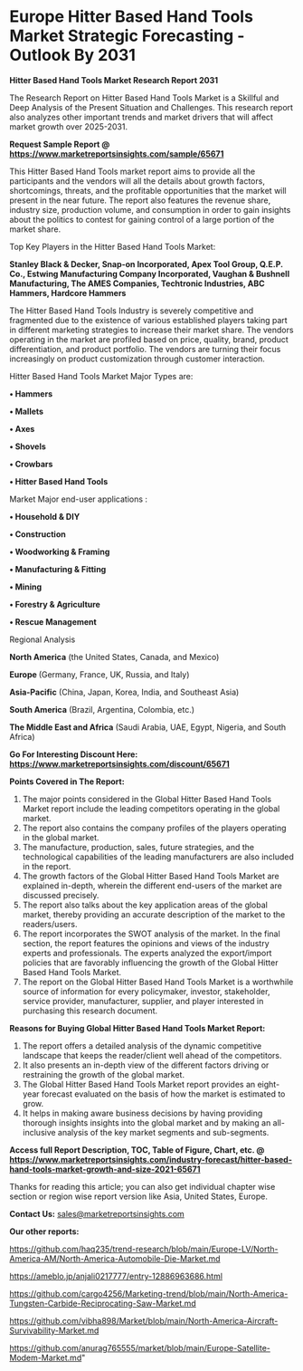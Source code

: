 # Europe Hitter Based Hand Tools Market Strategic Forecasting - Outlook By 2031

<strong>Hitter Based Hand Tools Market Research Report 2031</strong>

The Research Report on Hitter Based Hand Tools Market is a Skillful and Deep Analysis of the Present Situation and Challenges. This research report also analyzes other important trends and market drivers that will affect market growth over 2025-2031.

<strong>Request Sample Report @ <a href=https://www.marketreportsinsights.com/sample/65671>https://www.marketreportsinsights.com/sample/65671</a></strong>

This Hitter Based Hand Tools market report aims to provide all the participants and the vendors will all the details about growth factors, shortcomings, threats, and the profitable opportunities that the market will present in the near future. The report also features the revenue share, industry size, production volume, and consumption in order to gain insights about the politics to contest for gaining control of a large portion of the market share.

Top Key Players in the Hitter Based Hand Tools Market:

<strong>Stanley Black & Decker, Snap-on Incorporated, Apex Tool Group, Q.E.P. Co., Estwing Manufacturing Company Incorporated, Vaughan & Bushnell Manufacturing, The AMES Companies, Techtronic Industries, ABC Hammers, Hardcore Hammers</strong>

The Hitter Based Hand Tools Industry is severely competitive and fragmented due to the existence of various established players taking part in different marketing strategies to increase their market share. The vendors operating in the market are profiled based on price, quality, brand, product differentiation, and product portfolio. The vendors are turning their focus increasingly on product customization through customer interaction.

Hitter Based Hand Tools Market Major Types are:

<strong>• Hammers

• Mallets

• Axes

• Shovels

• Crowbars

• Hitter Based Hand Tools</strong>

Market Major end-user applications :

<strong>• Household & DIY

• Construction

• Woodworking & Framing

• Manufacturing & Fitting

• Mining

• Forestry & Agriculture

• Rescue Management</strong>

Regional Analysis

</u><strong><b>North America</b></strong> (the United States, Canada, and Mexico)

<strong><b>Europe </b></strong>(Germany, France, UK, Russia, and Italy)

<strong><b>Asia-Pacific</b></strong> (China, Japan, Korea, India, and Southeast Asia)

<strong><b>South America</b></strong> (Brazil, Argentina, Colombia, etc.)

<strong><b>The Middle East and Africa</b></strong> (Saudi Arabia, UAE, Egypt, Nigeria, and South Africa)

<strong>Go For Interesting Discount Here: <a href=https://www.marketreportsinsights.com/discount/65671>https://www.marketreportsinsights.com/discount/65671</a></strong>

<strong>Points Covered in The Report:</strong>
<ol>
  <li>The major points considered in the Global Hitter Based Hand Tools Market report include the leading competitors operating in the global market.</li>
  <li>The report also contains the company profiles of the players operating in the global market.</li>
  <li>The manufacture, production, sales, future strategies, and the technological capabilities of the leading manufacturers are also included in the report.</li>
  <li>The growth factors of the Global Hitter Based Hand Tools Market are explained in-depth, wherein the different end-users of the market are discussed precisely.</li>
  <li>The report also talks about the key application areas of the global market, thereby providing an accurate description of the market to the readers/users.</li>
  <li>The report incorporates the SWOT analysis of the market. In the final section, the report features the opinions and views of the industry experts and professionals. The experts analyzed the export/import policies that are favorably influencing the growth of the Global Hitter Based Hand Tools Market.</li>
  <li>The report on the Global Hitter Based Hand Tools Market is a worthwhile source of information for every policymaker, investor, stakeholder, service provider, manufacturer, supplier, and player interested in purchasing this research document.</li>
</ol>
<strong>Reasons for Buying Global Hitter Based Hand Tools Market Report:</strong>

<ol>
  <li>The report offers a detailed analysis of the dynamic competitive landscape that keeps the reader/client well ahead of the competitors.</li>
  <li>It also presents an in-depth view of the different factors driving or restraining the growth of the global market.</li>
  <li>The Global Hitter Based Hand Tools Market report provides an eight-year forecast evaluated on the basis of how the market is estimated to grow.</li>
  <li>It helps in making aware business decisions by having providing thorough insights insights into the global market and by making an all-inclusive analysis of the key market segments and sub-segments.</li>
</ol>
<strong>Access full Report Description, TOC, Table of Figure, Chart, etc. @ <a href=https://www.marketreportsinsights.com/industry-forecast/hitter-based-hand-tools-market-growth-and-size-2021-65671>https://www.marketreportsinsights.com/industry-forecast/hitter-based-hand-tools-market-growth-and-size-2021-65671</a></strong>


Thanks for reading this article; you can also get individual chapter wise section or region wise report version like Asia, United States, Europe.

<strong>Contact Us:</strong>
sales@marketreportsinsights.com

<strong>Our other reports:</strong>

<a href=https://github.com/haq235/trend-research/blob/main/Europe-LV/North-America-AM/North-America-Automobile-Die-Market.md>https://github.com/haq235/trend-research/blob/main/Europe-LV/North-America-AM/North-America-Automobile-Die-Market.md</a>

<a href=https://ameblo.jp/anjali0217777/entry-12886963686.html>https://ameblo.jp/anjali0217777/entry-12886963686.html</a>

<a href=https://github.com/cargo4256/Marketing-trend/blob/main/North-America-Tungsten-Carbide-Reciprocating-Saw-Market.md>https://github.com/cargo4256/Marketing-trend/blob/main/North-America-Tungsten-Carbide-Reciprocating-Saw-Market.md</a>

<a href=https://github.com/vibha898/Market/blob/main/North-America-Aircraft-Survivability-Market.md>https://github.com/vibha898/Market/blob/main/North-America-Aircraft-Survivability-Market.md</a>

<a href=https://github.com/anurag765555/market/blob/main/Europe-Satellite-Modem-Market.md>https://github.com/anurag765555/market/blob/main/Europe-Satellite-Modem-Market.md</a>"

